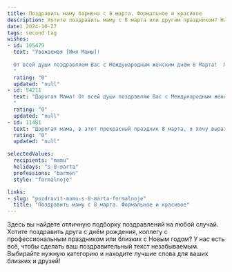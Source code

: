 ```yaml
---
title: Поздравить маму бармена с 8 марта. Формальное и красивое
description: Хотите поздравить маму с 8 марта или другим праздником? Наш ИИ создаст незабываемое поздравление, а вы обязательно выделитесь среди других.  
date: 2024-10-27
tags: second tag
wishes:
- id: 105479
  text: "Уважаемая [Имя Мамы]!
  
  От всей души поздравляем Вас с Международным женским днём 8 Марта!  Пусть этот день наполнится радостью, теплом и приятными эмоциями.  Желаем Вам крепкого здоровья, семейного благополучия и дальнейших успехов в Вашей нелёгкой, но благородной профессии бармена.  Пусть Ваш талант и профессионализм всегда будут высоко оценены!
  "
  rating: "0"
  updated: "null"
- id: 54211
  text: "Дорогая Мама! От всей души поздравляю Вас с Международным женским днём 8 марта! Желаю Вам крепкого здоровья, неиссякаемой энергии и радости в каждом дне. Пусть Ваша работа за барной стойкой приносит Вам удовольствие и признание, а в личной жизни царит гармония и любовь. С праздником!
  "
  rating: "0"
  updated: "null"
- id: 11481
  text: "Дорогая мама, в этот прекрасный праздник 8 марта, я хочу выразить тебе свою искреннюю благодарность и любовь. Ты всегда была для меня примером силы, заботы и нежности. Как бармен, ты создаешь атмосферу уюта и радости для многих людей, и я горжусь твоим профессионализмом и щедростью. Пусть этот день наполнит твою жизнь еще большим счастьем и теплом. С праздником, мамочка! Твоя дочь (сын) всегда с тобой."
  rating: "0"
  updated: "null"

selectedValues:
  recipients: "mamu"
  holidays: "s-8-marta"
  professions: "barmen"
  style: "formalnoje"

links:
- slug: "pozdravit-mamu-s-8-marta-formalnoje"
  title: "Поздравить маму с 8 марта. Формальное и красивое"
---
```


Здесь вы найдете отличную подборку поздравлений на любой случай.
Хотите поздравить друга с днём рождения, коллегу с профессиональным праздником или близких с Новым годом? У нас есть всё, чтобы сделать ваш поздравительный текст незабываемым. Выбирайте нужную категорию и находите лучшие слова для ваших близких и друзей!
